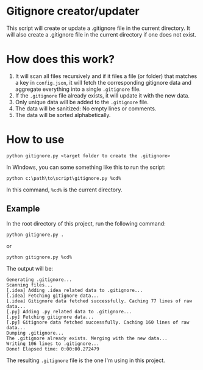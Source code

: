 # Gitignore creator/updater
This script will create or update a .gitignore file in the current directory. It will also create a .gitignore file in the current directory if one does not exist.


# How does this work?
1. It will scan all files recursively and if it files a file (or folder) that matches a key in `config.json`, it will fetch the corresponding gitignore data and aggregate everything into a single `.gitignore` file.
2. If the `.gitignore` file already exists, it will update it with the new data.
3. Only unique data will be added to the `.gitignore` file.
4. The data will be sanitized: No empty lines or comments.
5. The data will be sorted alphabetically.


# How to use
```shell
python gitignore.py <target folder to create the .gitignore>
```

In Windows, you can some something like this to run the script:
```shell
python c:\path\to\script\gitignore.py %cd%
```
In this command, `%cd%` is the current directory.

## Example
In the root directory of this project, run the following command:
```shell
python gitignore.py .
```
or 
```shell
python gitignore.py %cd%
```

The output will be:
```text
Generating .gitignore...
Scanning files...
[.idea] Adding .idea related data to .gitignore...
[.idea] Fetching gitignore data...
[.idea] Gitignore data fetched successfully. Caching 77 lines of raw data...
[.py] Adding .py related data to .gitignore...
[.py] Fetching gitignore data...
[.py] Gitignore data fetched successfully. Caching 160 lines of raw data...
Dumping .gitignore...
The .gitignore already exists. Merging with the new data...
Writing 106 lines to .gitignore...
Done! Elapsed time: 0:00:00.272479
```

The resulting `.gitignore` file is the one I'm using in this project.